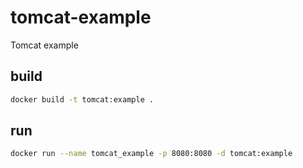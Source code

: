 # tomcat-example
Tomcat example

## build

```bash
docker build -t tomcat:example .
```

## run

```bash
docker run --name tomcat_example -p 8080:8080 -d tomcat:example
```
